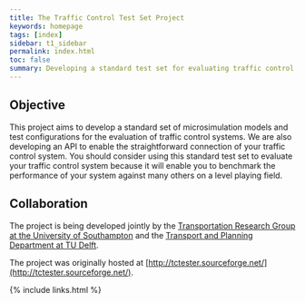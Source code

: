 ```yaml
---
title: The Traffic Control Test Set Project
keywords: homepage
tags: [index]
sidebar: t1_sidebar
permalink: index.html
toc: false
summary: Developing a standard test set for evaluating traffic control technologies.
---
```


## Objective

This project aims to develop a standard set of microsimulation models and test configurations for the evaluation of traffic control systems. We are also developing an API to enable the straightforward connection of your traffic control system. You should consider using this standard test set to evaluate your traffic control system because it will enable you to benchmark the performance of your system against many others on a level playing field.

## Collaboration

The project is being developed jointly by the [Transportation Research Group at the University of Southampton](http://www.southampton.ac.uk/engineering/research/groups/transportation_group.page?) and the [Transport and Planning Department at TU Delft](http://www.citg.tudelft.nl/no_cache/en/about-faculty/departments/transport-and-planning/).

The project was originally hosted at [http://tctester.sourceforge.net/](http://tctester.sourceforge.net/).

{% include links.html %}
